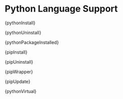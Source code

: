 # Python Language Support

{pythonInstall}

{pythonUninstall}

{pythonPackageInstalled}

{pipInstall}

{pipUninstall}

{pipWrapper}

{pipUpdate}

{pythonVirtual}
